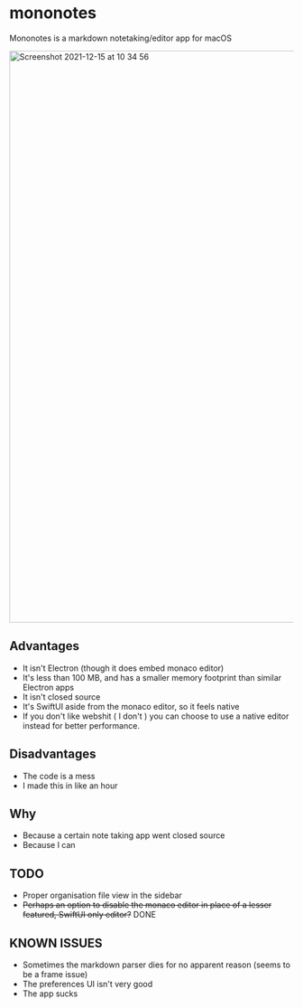 # mononotes
Mononotes is a markdown notetaking/editor app for macOS

<img width="1012" alt="Screenshot 2021-12-15 at 10 34 56" src="https://user-images.githubusercontent.com/54189319/146170859-835abc01-1674-429a-a921-e1c05f5c4d7b.png">

## Advantages
- It isn't Electron (though it does embed monaco editor)
- It's less than 100 MB, and has a smaller memory footprint than similar Electron apps
- It isn't closed source
- It's SwiftUI aside from the monaco editor, so it feels native
- If you don't like webshit ( I don't ) you can choose to use a native editor instead for better performance.

## Disadvantages
- The code is a mess
- I made this in like an hour

## Why
- Because a certain note taking app went closed source
- Because I can

## TODO
- Proper organisation file view in the sidebar
- ~~Perhaps an option to disable the monaco editor in place of a lesser featured, SwiftUI only editor?~~ DONE

## KNOWN ISSUES
- Sometimes the markdown parser dies for no apparent reason (seems to be a frame issue)
- The preferences UI isn't very good
- The app sucks

